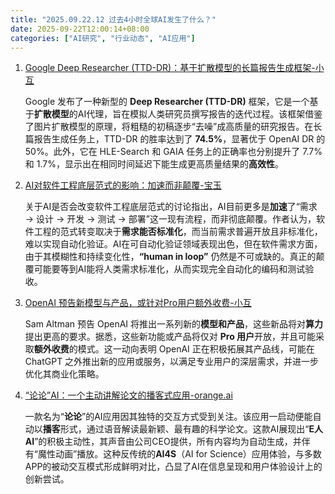 ```yaml
---
title: "2025.09.22.12 过去4小时全球AI发生了什么？"
date: 2025-09-22T12:00:14+08:00
categories: ["AI研究", "行业动态", "AI应用"]
---
```


1.  [Google Deep Researcher (TTD-DR)：基于扩散模型的长篇报告生成框架-小互](https://x.com/imxiaohu/status/1969943978058580224)

    Google 发布了一种新型的 **Deep Researcher (TTD-DR)** 框架，它是一个基于**扩散模型**的AI代理，旨在模拟人类研究员撰写报告的迭代过程。该框架借鉴了图片扩散模型的原理，将粗糙的初稿逐步“去噪”成高质量的研究报告。在长篇报告生成任务上，TTD-DR 的胜率达到了 **74.5%**，显著优于 OpenAI DR 的 50%。此外，它在 HLE-Search 和 GAIA 任务上的正确率也分别提升了 7.7% 和 1.7%，显示出在相同时间延迟下能生成更高质量结果的**高效性**。

2.  [AI对软件工程底层范式的影响：加速而非颠覆-宝玉](https://x.com/dotey/status/1969924404856369465)

    关于AI是否会改变软件工程底层范式的讨论指出，AI目前更多是**加速**了“需求 → 设计 → 开发 → 测试 → 部署”这一现有流程，而非彻底颠覆。作者认为，软件工程的范式转变取决于**需求能否标准化**，而当前需求普遍开放且非标准化，难以实现自动化验证。AI在可自动化验证领域表现出色，但在软件需求方面，由于其模糊性和持续变化性，**“human in loop”** 仍然是不可或缺的。真正的颠覆可能要等到AI能将人类需求标准化，从而实现完全自动化的编码和测试验收。

3.  [OpenAI 预告新模型与产品，或针对Pro用户额外收费-小互](https://x.com/imxiaohu/status/1969934058756145548)

    Sam Altman 预告 OpenAI 将推出一系列新的**模型和产品**，这些新品将对**算力**提出更高的要求。据悉，这些新功能或产品将仅对 **Pro 用户**开放，并且可能采取**额外收费**的模式。这一动向表明 OpenAI 正在积极拓展其产品线，可能在 ChatGPT 之外推出新的应用或服务，以满足专业用户的深层需求，并进一步优化其商业化策略。

4.  [“论论”AI：一个主动讲解论文的播客式应用-orange.ai](https://x.com/oran_ge/status/1969915553793077729)

    一款名为“**论论**”的AI应用因其独特的交互方式受到关注。该应用一启动便能自动以**播客**形式，通过语音解读最新颖、最有趣的科学论文。这款AI展现出“**E人AI**”的积极主动性，其声音由公司CEO提供，所有内容均为自动生成，并伴有“魔性动画”播放。这种反传统的**AI4S**（AI for Science）应用体验，与多数APP的被动交互模式形成鲜明对比，凸显了AI在信息呈现和用户体验设计上的创新尝试。